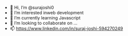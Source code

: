 - 👋 Hi, I’m @surajoshi0
- 👀 I’m interested inweb development 
- 🌱 I’m currently learning Javascript
- 💞️ I’m looking to collaborate on ...
- 📫 https://www.linkedin.com/in/suraj-joshi-594270249 

<!---
surajoshi0/surajoshi0 is a ✨ special ✨ repository because its `README.md` (this file) appears on your GitHub profile.
You can click the Preview link to take a look at your changes.
--->
